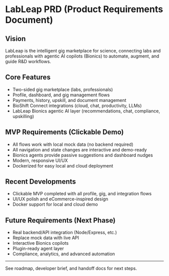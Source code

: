 # LabLeap PRD (Product Requirements Document)

## Vision
LabLeap is the intelligent gig marketplace for science, connecting labs and professionals with agentic AI copilots (Bionics) to automate, augment, and guide R&D workflows.

## Core Features
- Two-sided gig marketplace (labs, professionals)
- Profile, dashboard, and gig management flows
- Payments, history, upskill, and document management
- BioShift Connect integrations (cloud, chat, productivity, LLMs)
- LabLeap Bionics agentic AI layer (recommendations, chat, compliance, upskilling)

## MVP Requirements (Clickable Demo)
- All flows work with local mock data (no backend required)
- All navigation and state changes are interactive and demo-ready
- Bionics agents provide passive suggestions and dashboard nudges
- Modern, responsive UI/UX
- Dockerized for easy local and cloud deployment

## Recent Developments
- Clickable MVP completed with all profile, gig, and integration flows
- UI/UX polish and eCommerce-inspired design
- Docker support for local and cloud demo

## Future Requirements (Next Phase)
- Real backend/API integration (Node/Express, etc.)
- Replace mock data with live API
- Interactive Bionics copilots
- Plugin-ready agent layer
- Compliance, analytics, and advanced automation

---

See roadmap, developer brief, and handoff docs for next steps.
